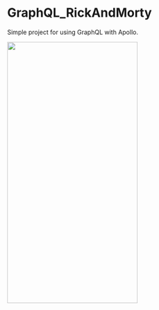 # GraphQL_RickAndMorty

Simple project for using GraphQL with Apollo.

<img src="https://github.com/menesdurak/GraphQL_RickAndMorty/assets/76568329/445faf5c-fc08-407b-bd74-056095ccf592" width="300px" height="600px">

